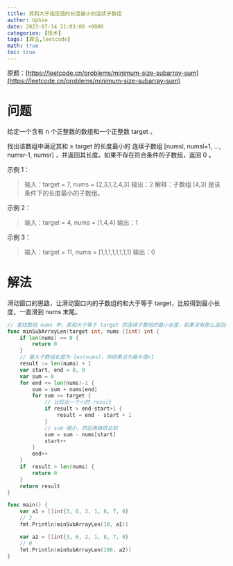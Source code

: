 ```yaml
---
title: 其和大于指定值的长度最小的连续子数组
author: Uphie
date: 2023-07-14 21:03:00 +0800
categories: [技术]
tags: [算法,leetcode]
math: true
toc: true
---
```


原题：[https://leetcode.cn/problems/minimum-size-subarray-sum](https://leetcode.cn/problems/minimum-size-subarray-sum)

# 问题

给定一个含有 n 个正整数的数组和一个正整数 target 。

找出该数组中满足其和 ≥ target 的长度最小的 连续子数组 [numsl, numsl+1, ..., numsr-1, numsr] ，并返回其长度。如果不存在符合条件的子数组，返回 0 。

示例 1：

> 输入：target = 7, nums = [2,3,1,2,4,3]
输出：2
解释：子数组 [4,3] 是该条件下的长度最小的子数组。

示例 2：

>输入：target = 4, nums = [1,4,4]
输出：1

示例 3：

>输入：target = 11, nums = [1,1,1,1,1,1,1,1]
输出：0

# 解法

滑动窗口的思路，让滑动窗口内的子数组的和大于等于 target，比较得到最小长度，一直滑到 nums 末尾。
```go
// 查找数组 nums 中，其和大于等于 target 的连续子数组的最小长度，如果没有那么返回0
func minSubArrayLen(target int, nums []int) int {
	if len(nums) == 0 {
		return 0
	}
	// 最大子数组长度为 len(nums)，将结果设为最大值+1
	result := len(nums) + 1
	var start, end = 0, 0
	var sum = 0
	for end <= len(nums)-1 {
		sum = sum + nums[end]
		for sum >= target {
			// 比较出一个小的 result
			if result > end-start+1 {
				result = end - start + 1
			}
			// sum 缩小，然后再继续比较
			sum = sum - nums[start]
			start++
		}
		end++
	}
	if  result > len(nums) {
		return 0
	}
	return result
}

func main() {
	var a1 = []int{3, 6, 2, 1, 8, 7, 0}
    // 2
	fmt.Println(minSubArrayLen(10, a1))

	var a2 = []int{3, 6, 2, 1, 8, 7, 0}
    // 0
	fmt.Println(minSubArrayLen(100, a2))
}
```